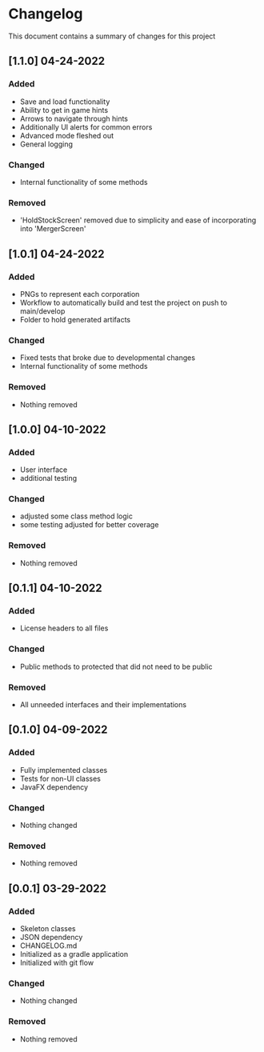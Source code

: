 # Changelog
This document contains a summary of changes for this project

## [1.1.0] 04-24-2022
### Added
- Save and load functionality
- Ability to get in game hints
- Arrows to navigate through hints
- Additionally UI alerts for common errors
- Advanced mode fleshed out
- General logging
### Changed
- Internal functionality of some methods
### Removed
- 'HoldStockScreen' removed due to simplicity and ease of incorporating into 'MergerScreen'

## [1.0.1] 04-24-2022
### Added
- PNGs to represent each corporation
- Workflow to automatically build and test the project on push to main/develop
- Folder to hold generated artifacts
### Changed
- Fixed tests that broke due to developmental changes
- Internal functionality of some methods
### Removed
- Nothing removed

## [1.0.0] 04-10-2022
### Added
- User interface
- additional testing
### Changed
- adjusted some class method logic
- some testing adjusted for better coverage
### Removed
- Nothing removed

## [0.1.1] 04-10-2022
### Added
- License headers to all files
### Changed
- Public methods to protected that did not need to be public
### Removed
- All unneeded interfaces and their implementations

## [0.1.0] 04-09-2022
### Added
- Fully implemented classes
- Tests for non-UI classes
- JavaFX dependency
### Changed
- Nothing changed
### Removed
- Nothing removed

## [0.0.1] 03-29-2022
### Added
- Skeleton classes
- JSON dependency
- CHANGELOG.md
- Initialized as a gradle application
- Initialized with git flow
### Changed
- Nothing changed
### Removed
- Nothing removed
